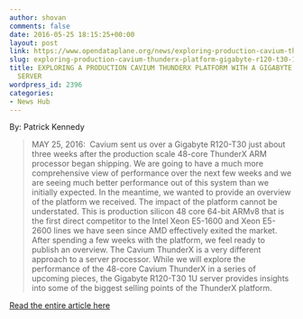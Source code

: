 ```yaml
---
author: shovan
comments: false
date: 2016-05-25 18:15:25+00:00
layout: post
link: https://www.opendataplane.org/news/exploring-production-cavium-thunderx-platform-gigabyte-r120-t30-1u-server/
slug: exploring-production-cavium-thunderx-platform-gigabyte-r120-t30-1u-server
title: EXPLORING A PRODUCTION CAVIUM THUNDERX PLATFORM WITH A GIGABYTE R120-T30 1U
  SERVER
wordpress_id: 2396
categories:
- News Hub
---
```

By: Patrick Kennedy
<blockquote markdown="1">
MAY 25, 2016:  Cavium sent us over a Gigabyte R120-T30 just about three weeks after the production scale 48-core ThunderX ARM processor began shipping. We are going to have a much more comprehensive view of performance over the next few weeks and we are seeing much better performance out of this system than we initially expected. In the meantime, we wanted to provide an overview of the platform we received. The impact of the platform cannot be understated. This is production silicon 48 core 64-bit ARMv8 that is the first direct competitor to the Intel Xeon E5-1600 and Xeon E5-2600 lines we have seen since AMD effectively exited the market. After spending a few weeks with the platform, we feel ready to publish an overview. The Cavium ThunderX is a very different approach to a server processor. While we will explore the performance of the 48-core Cavium ThunderX in a series of upcoming pieces, the Gigabyte R120-T30 1U server provides insights into some of the biggest selling points of the ThunderX platform.  
</blockquote>

[Read the entire article here](http://www.servethehome.com/gigabyte-r120-t30-overview-first-cavium-thunderx-system/)
